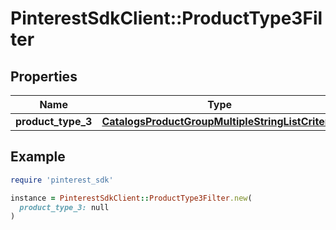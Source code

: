 # PinterestSdkClient::ProductType3Filter

## Properties

| Name | Type | Description | Notes |
| ---- | ---- | ----------- | ----- |
| **product_type_3** | [**CatalogsProductGroupMultipleStringListCriteria**](.md) |  |  |

## Example

```ruby
require 'pinterest_sdk'

instance = PinterestSdkClient::ProductType3Filter.new(
  product_type_3: null
)
```

